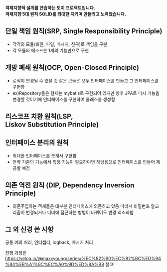 **객체지향적 설계를 연습하는 토이 프로젝트입니다.**  
**객체지향 5대 원칙 SOLID를 최대한 지키며 만들려고 노력했습니다.**

## 단일 책임 원칙(SRP, Single Responsibility Principle)
 - 각각의 모듈(회원, 파일, 메시지, 친구)로 책임을 구분
 - 각 모듈의 메소드는 1개의 기능만으로 구현
 
 ## 개방 폐쇄 원칙(OCP, Open-Closed Principle)
 - 로직이 변경될 수 있을 것 같은 모듈은 모두 인터페이스를 만들고 그 인터페이스를 구현함
 - ex)Repository들은 현재는 mybatis로 구현되어 있지만 향후 JPA로 다시 기능을 변경할 것이기에 인터페이스를 구현하여 클래스를 생성함
 
 ## 리스코프 치환 원칙(LSP, Liskov Substitution Principle)
 
 ## 인터페이스 분리의 원칙
 - 최대한 인터페이스를 쪼개서 구현함
 - 만약 기존의 기능에서 특정 기능이 필요하다면 해당용으로 인터페이스를 만들어 제공할 예정
 
 ## 의존 역전 원칙 (DIP, Dependency Inversion Principle)
 - 의존주입하는 객체들은 대부분 인터페이스에 의존하고 있음 따라서 비밀번호 알고리즘이 변경되거나 디비에 접근하는 방법이 바뀌어도 변경 최소화함
 
## 그 외 신경 쓴 사항
공통 예외 처리, 인터셉터, logback, 메시지 처리

진행 과정은 https://velog.io/@maxxyoung/series/%EC%82%B0%EC%82%BC%ED%94%84%EB%A1%9C%EC%A0%9D%ED%8A%B8 참고!
